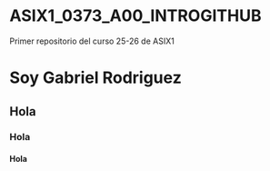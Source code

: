# ASIX1_0373_A00_INTROGITHUB
Primer repositorio del curso 25-26 de ASIX1
# Soy Gabriel Rodriguez
## Hola
### Hola
#### Hola
